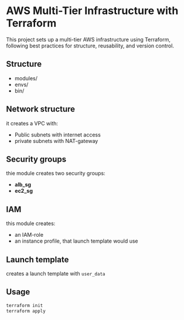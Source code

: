 # AWS Multi-Tier Infrastructure with Terraform

This project sets up a multi-tier AWS infrastructure using Terraform, following best practices for structure, reusability, and version control.

## Structure
- modules/
- envs/
- bin/

## Network structure
it creates a VPC with:
- Public subnets with internet access
- private subnets with NAT-gateway

## Security groups
thie module creates two security groups:
- **alb_sg** 
- **ec2_sg**

## IAM
this module creates:
- an IAM-role
- an instance profile, that launch template would use

## Launch template
creates a launch template with `user_data`

## Usage
```bash
terraform init
terraform apply
